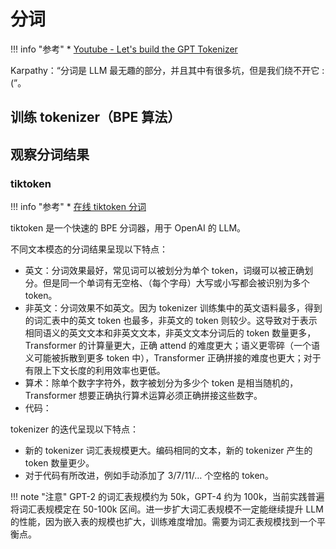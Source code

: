 # 分词

!!! info "参考"
    * [Youtube - Let's build the GPT Tokenizer](https://www.youtube.com/watch?v=zduSFxRajkE)

Karpathy：“分词是 LLM 最无趣的部分，并且其中有很多坑，但是我们绕不开它 :(”。

## 训练 tokenizer（BPE 算法）

## 观察分词结果

### tiktoken

!!! info "参考"
    * [在线 tiktoken 分词](https://tiktokenizer.vercel.app/)

tiktoken 是一个快速的 BPE 分词器，用于 OpenAI 的 LLM。

不同文本模态的分词结果呈现以下特点：

* 英文：分词效果最好，常见词可以被划分为单个 token，词缀可以被正确划分。但是同一个单词有无空格、（每个字母）大写或小写都会被识别为多个 token。
* 非英文：分词效果不如英文。因为 tokenizer 训练集中的英文语料最多，得到的词汇表中的英文 token 也最多，非英文的 token 则较少。这导致对于表示相同语义的英文文本和非英文文本，非英文文本分词后的 token 数量更多，Transformer 的计算量更大，正确 attend 的难度更大；语义更零碎（一个语义可能被拆散到更多 token 中），Transformer 正确拼接的难度也更大；对于有限上下文长度的利用效率也更低。
* 算术：除单个数字字符外，数字被划分为多少个 token 是相当随机的，Transformer 想要正确执行算术运算必须正确拼接这些数字。
* 代码：

tokenizer 的迭代呈现以下特点：

* 新的 tokenizer 词汇表规模更大。编码相同的文本，新的 tokenizer 产生的 token 数量更少。
* 对于代码有所改进，例如手动添加了 3/7/11/… 个空格的 token。

!!! note "注意"
    GPT-2 的词汇表规模约为 50k，GPT-4 约为 100k，当前实践普遍将词汇表规模定在 50-100k 区间。进一步扩大词汇表规模不一定能继续提升 LLM 的性能，因为嵌入表的规模也扩大，训练难度增加。需要为词汇表规模找到一个平衡点。
